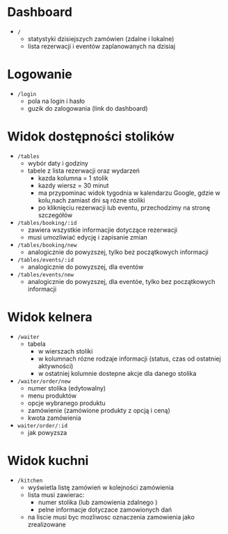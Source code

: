 # Dashboard

- `/`
  - statystyki dzisiejszych zamówien (zdalne i lokalne)
  - lista rezerwacji i eventów zaplanowanych na dzisiaj

# Logowanie

- `/login`
  - pola na login i hasło
  - guzik do zalogowania (link do dashboard)

# Widok dostępności stolików

- `/tables`
  - wybór daty i godziny
  - tabele z lista rezerwacji oraz wydarzeń
    - kazda kolumna = 1 stolik
    - kazdy wiersz = 30 minut
    - ma przypominac widok tygodnia w kalendarzu Google, gdzie w kolu,nach zamiast dni są rózne stoliki
    - po kliknięciu rezerwacji lub eventu, przechodzimy na stronę szczegółów
- `/tables/booking/:id`
  - zawiera wszystkie informacjie dotyczące rezerwacji
  - musi umozliwiać edycję i zapisanie zmian
- `/tables/booking/new `
  - analogicznie do powyzszej, tylko bez początkowych informacji
- `/tables/events/:id`
  - analogicznie do powyzszej, dla eventów
- `/tables/events/new `
  - analogicznie do powyzszej, dla eventóe, tylko bez początkowych informacji

# Widok kelnera

- `/waiter`
  - tabela
    - w wierszach stoliki
    - w kolumnach rózne rodzaje informacji (status, czas od ostatniej aktywności)
    - w ostatniej kolumnie dostepne akcje dla danego stolika
- `/waiter/order/new`
  - numer stolika (edytowalny)
  - menu produktów
  - opcje wybranego produktu
  - zamówienie (zamówione produkty z opcją i ceną)
  - kwota zamówienia
- `waiter/order/:id`
  - jak powyzsza

# Widok kuchni

- `/kitchen`
  - wyświetla listę zamówień w kolejności zamówienia
  - lista musi zawierac:
    - numer stolika (lub zamowienia zdalnego )
    - pelne informacje dotyczace zamowionych dań
  - na liscie musi byc mozliwosc oznaczenia zamowienia jako zrealizowane
